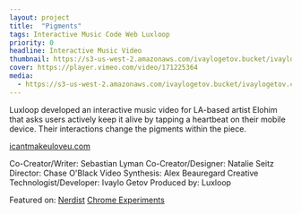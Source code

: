 ```yaml
---
layout: project
title:  "Pigments"
tags: Interactive Music Code Web Luxloop
priority: 0
headline: Interactive Music Video
thumbnail: https://s3-us-west-2.amazonaws.com/ivaylogetov.bucket/ivaylogetov.com/projects/pigments/bg.jpg
cover: https://player.vimeo.com/video/171225364
media:
  - https://s3-us-west-2.amazonaws.com/ivaylogetov.bucket/ivaylogetov.com/projects/pigments/pigments.gif
---
```

Luxloop developed an interactive music video for LA-based artist Elohim that asks users actively keep it alive by tapping a heartbeat on their mobile device. Their interactions change the pigments within the piece.

[icantmakeuloveu.com](http://icantmakeuloveu.com/)

Co-Creator/Writer: Sebastian Lyman
Co-Creator/Designer: Natalie Seitz
Director: Chase O'Black
Video Synthesis: Alex Beauregard
Creative Technologist/Developer: Ivaylo Getov
Produced by: Luxloop

Featured on:
[Nerdist](http://nerdist.com/las-elohim-shares-pigments-website-allows-users-to-control-her-heartbeat-premiere/)
[Chrome Experiments](https://www.chromeexperiments.com/experiment/pigments)
